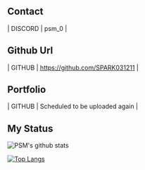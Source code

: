 ## Contact

| DISCORD | psm_0 |


## Github Url

| GITHUB | https://github.com/SPARK031211 |

## Portfolio
| GITHUB | Scheduled to be uploaded again |

## My Status
![PSM's github stats](https://github-readme-stats.vercel.app/api?username=SPARK031211&show_icons=true&theme=solarized-light)

[![Top Langs](https://github-readme-stats.vercel.app/api/top-langs/?username=anuraghazra)](https://github.com/anuraghazra/github-readme-stats)
